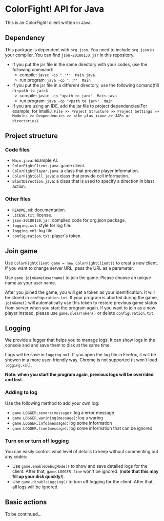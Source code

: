 # ColorFight! API for Java

This is an ColorFight! client written in Java.

## Dependency

This package is dependent with `org.json`. You need to include `org.json` in your compiler. You can find `json-20180130.jar` in this repository.

* If you put the jar file in the same directory with your codes, use the following command:
    * compile: `javac -cp ".:*"  Main.java`
    * run program: `java -cp ".:*"  Main`
* If you put the jar file in a different directory, use the following comand(fill in `<path to jar>`):
    * compile: `javac -cp "<path to jar>"  Main.java`
    * run program: `java -cp "<path to jar>"  Main`
* If you are using an IDE, add the jar file to project dependencies(For example, for IntelliJ, `File >> Project Structure >> Project Settings >> Modules >> Denpendencies >> <the plus icon> >> JARs or directories`).

## Project structure

### Code files

* `Main.java`: example AI.
* `ColorFightClient.java`: game client.
* `ColorFightPlayer.java`: a class that provide player information.
* `ColorFightCell.java`: a class that provide cell information.
* `BlastDirection.java`: a class that is used to specify a direction in blast action.

### Other files

* `README.md`: documentation.
* `LICESE.txt`: license.
* `json-20180130.jar`: compiled code for org.json package.
* `logging.xsl`: style for log file.
* `logging.xml`: log file.
* `configuration.txt`: player's token.


## Join game

Use `ColorFightClient game = new ColorFightClient()` to creat a new client. If you want to change server URL, pass the URL as a parameter.

Use `game.joinGame(username)` to join the game. Please choose an unique name as your user name.

After you joined the game, you will get a token as your identification. It will be stored in `configuration.txt`. If your program is aborted during the game, `joinGame()` will automatically use this token to restore previous game status from server when you start the program again. If you want to join as a new player instead, please use `game.clearToken()` or delete `configuration.txt`.

## Logging

We provide a logger that helps you to manage logs. It can show logs in the console and and save them to disk at the same time.

Logs will be save in `logging.xml`. If you open the log file in Firefox, it will be showen in a more user-friendly way. Chrome is not supported (it won't load `logging.xsl`).

**Note: when you start the program again, previous logs will be overrided and lost.**

### Adding to log

Use the following method to add your own log:

* `game.LOGGER.severe(message)`: log a error message
* `game.LOGGER.warining(message)`: log a waring
* `game.LOGGER.info(message)`: log some information
* `game.LOGGER.fine(message)`: log some information that can be ignored

### Turn on or turn off logging

You can easily controll what level of details to keep without commenting out any codes:

* Use `game.enableDebugMode()` to show and save detailed logs for the client. After that, `game.LOGGER.fine` won't be ignored.  (**note that this may fill up your disk quickly!**).
* Use `game.disableLogging()` to turn off logging for the client. After that, all logs will be ignored.

## Basic actions

To be continued...
